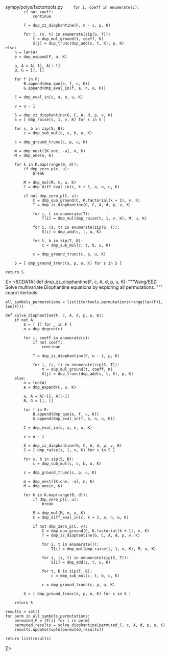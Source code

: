 <change>
<file change-number-for-this-file="1">sympy/polys/factortools.py</file>
<original line-count="18" no-ellipsis="true"><![CDATA[
def dmp_zz_diophantine(F, c, A, d, p, u, K):
    """Wang/EEZ: Solve multivariate Diophantine equations. """
    if not A:
        S = [ [] for _ in F ]
        n = dup_degree(c)

        for i, coeff in enumerate(c):
            if not coeff:
                continue

            T = dup_zz_diophantine(F, n - i, p, K)

            for j, (s, t) in enumerate(zip(S, T)):
                t = dup_mul_ground(t, coeff, K)
                S[j] = dup_trunc(dup_add(s, t, K), p, K)
    else:
        n = len(A)
        e = dmp_expand(F, u, K)

        a, A = A[-1], A[:-1]
        B, G = [], []

        for f in F:
            B.append(dmp_quo(e, f, u, K))
            G.append(dmp_eval_in(f, a, n, u, K))

        C = dmp_eval_in(c, a, n, u, K)

        v = u - 1

        S = dmp_zz_diophantine(G, C, A, d, p, v, K)
        S = [ dmp_raise(s, 1, v, K) for s in S ]

        for s, b in zip(S, B):
            c = dmp_sub_mul(c, s, b, u, K)

        c = dmp_ground_trunc(c, p, u, K)

        m = dmp_nest([K.one, -a], n, K)
        M = dmp_one(n, K)

        for k in K.map(range(0, d)):
            if dmp_zero_p(c, u):
                break

            M = dmp_mul(M, m, u, K)
            C = dmp_diff_eval_in(c, k + 1, a, n, u, K)

            if not dmp_zero_p(C, v):
                C = dmp_quo_ground(C, K.factorial(k + 1), v, K)
                T = dmp_zz_diophantine(G, C, A, d, p, v, K)

                for i, t in enumerate(T):
                    T[i] = dmp_mul(dmp_raise(t, 1, v, K), M, u, K)

                for i, (s, t) in enumerate(zip(S, T)):
                    S[i] = dmp_add(s, t, u, K)

                for t, b in zip(T, B):
                    c = dmp_sub_mul(c, t, b, u, K)

                c = dmp_ground_trunc(c, p, u, K)

        S = [ dmp_ground_trunc(s, p, u, K) for s in S ]

    return S
]]></original>
<modified no-ellipsis="true"><![CDATA[
def dmp_zz_diophantine(F, c, A, d, p, u, K):
    """Wang/EEZ: Solve multivariate Diophantine equations by exploring all permutations. """
    import itertools
    
    all_symbols_permutations = list(itertools.permutations(range(len(F)), len(F)))

    def solve_diophantine(F, c, A, d, p, u, K):
        if not A:
            S = [ [] for _ in F ]
            n = dup_degree(c)

            for i, coeff in enumerate(c):
                if not coeff:
                    continue

                T = dup_zz_diophantine(F, n - i, p, K)

                for j, (s, t) in enumerate(zip(S, T)):
                    t = dup_mul_ground(t, coeff, K)
                    S[j] = dup_trunc(dup_add(s, t, K), p, K)
        else:
            n = len(A)
            e = dmp_expand(F, u, K)

            a, A = A[-1], A[:-1]
            B, G = [], []

            for f in F:
                B.append(dmp_quo(e, f, u, K))
                G.append(dmp_eval_in(f, a, n, u, K))

            C = dmp_eval_in(c, a, n, u, K)

            v = u - 1

            S = dmp_zz_diophantine(G, C, A, d, p, v, K)
            S = [ dmp_raise(s, 1, v, K) for s in S ]

            for s, b in zip(S, B):
                c = dmp_sub_mul(c, s, b, u, K)

            c = dmp_ground_trunc(c, p, u, K)

            m = dmp_nest([K.one, -a], n, K)
            M = dmp_one(n, K)

            for k in K.map(range(0, d)):
                if dmp_zero_p(c, u):
                    break

                M = dmp_mul(M, m, u, K)
                C = dmp_diff_eval_in(c, k + 1, a, n, u, K)

                if not dmp_zero_p(C, v):
                    C = dmp_quo_ground(C, K.factorial(k + 1), v, K)
                    T = dmp_zz_diophantine(G, C, A, d, p, v, K)

                    for i, t in enumerate(T):
                        T[i] = dmp_mul(dmp_raise(t, 1, v, K), M, u, K)

                    for i, (s, t) in enumerate(zip(S, T)):
                        S[i] = dmp_add(s, t, u, K)

                    for t, b in zip(T, B):
                        c = dmp_sub_mul(c, t, b, u, K)

                    c = dmp_ground_trunc(c, p, u, K)

            S = [ dmp_ground_trunc(s, p, u, K) for s in S ]

        return S
    
    results = set()
    for perm in all_symbols_permutations:
        permuted_F = [F[i] for i in perm]
        permuted_results = solve_diophantine(permuted_F, c, A, d, p, u, K)
        results.update(tuple(permuted_results))

    return list(results)
]]></modified>
</change>